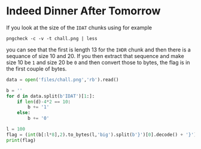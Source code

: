 # Indeed Dinner After Tomorrow

If you look at the size of the `IDAT` chunks using for example
```
pngcheck -c -v -t chall.png | less
```

you can see that the first is length 13 for the `IHDR` chunk and then there is a sequance of size 10 and 20. 
If you then extract that sequence and make size 10 be `1` and size 20 be `0` and then convert those to bytes, the flag is in the first couple of bytes.

```python
data = open('files/chall.png','rb').read()

b = ''
for d in data.split(b'IDAT')[1:]:
	if len(d)-4*2 == 10:
		b += '1'
	else:
		b += '0'

l = 100
flag = (int(b[:l*8],2).to_bytes(l,'big').split(b'}')[0].decode() + '}')
print(flag)
```

